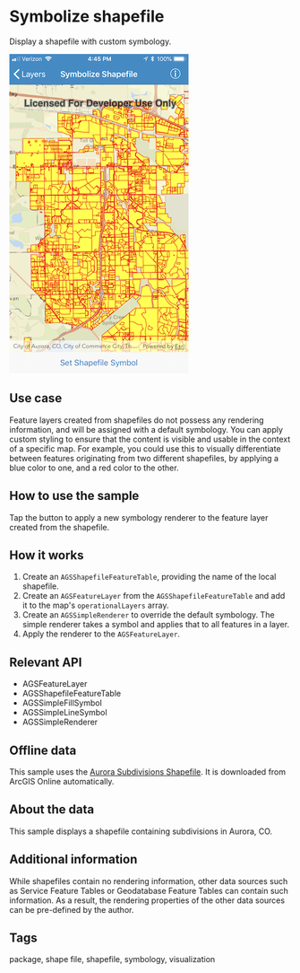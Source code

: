 # Symbolize shapefile

Display a shapefile with custom symbology.

![Symbolize Shapefile sample](symbolize-shapefile.png)

## Use case

Feature layers created from shapefiles do not possess any rendering information, and will be assigned with a default symbology. You can apply custom styling to ensure that the content is visible and usable in the context of a specific map. For example, you could use this to visually differentiate between features originating from two different shapefiles, by applying a blue color to one, and a red color to the other.

## How to use the sample

Tap the button to apply a new symbology renderer to the feature layer created from the shapefile.

## How it works

1. Create an `AGSShapefileFeatureTable`, providing the name of the local shapefile.
2. Create an `AGSFeatureLayer` from the `AGSShapefileFeatureTable` and add it to the map's `operationalLayers` array.
3. Create an `AGSSimpleRenderer` to override the default symbology. The simple renderer takes a symbol and applies that to all features in a layer.
4. Apply the renderer to the `AGSFeatureLayer`.

## Relevant API

* AGSFeatureLayer
* AGSShapefileFeatureTable
* AGSSimpleFillSymbol
* AGSSimpleLineSymbol
* AGSSimpleRenderer

## Offline data

This sample uses the [Aurora Subdivisions Shapefile](https://www.arcgis.com/home/item.html?id=d98b3e5293834c5f852f13c569930caa). It is downloaded from ArcGIS Online automatically.

## About the data

This sample displays a shapefile containing subdivisions in Aurora, CO.

## Additional information

While shapefiles contain no rendering information, other data sources such as Service Feature Tables or Geodatabase Feature Tables can contain such information. As a result, the rendering properties of the other data sources can be pre-defined by the author.

## Tags

package, shape file, shapefile, symbology, visualization
